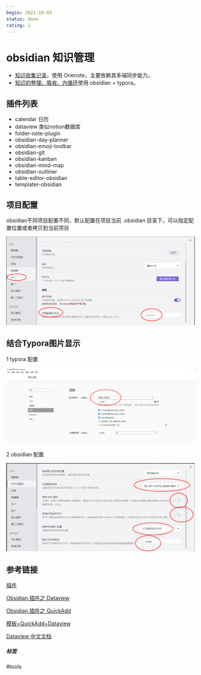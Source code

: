 ```yaml
---
begin: 2021-10-03
status: done
rating: 1
---
```


# obsidian 知识管理

- [知识收集记录](../concept/Zettelkasten卡片盒笔记法.md#^2098e6)，使用 Onenote，主要依赖其多端同步能力。
- [知识的整理、吸收、内循环](../concept/Zettelkasten卡片盒笔记法.md#^3eed29)使用 obsidian + typora。


## 插件列表

- calendar 日历
- dataview 类似notion数据库
- folder-note-plugin
- obsidian-day-planner
- obsidian-emoji-toolbar
- obsidian-glt
- obsidian-kanban
- obsidian-mind-map
- obsidian-outliner
- table-editor-obsidian
- templater-obsidian



## 项目配置

obsidian不同项目配置不同，默认配置在项目当前 .obsidian 目录下，可以指定配置位置或者拷贝到当前项目

![image-20211003222252203](image/image-20211003222252203.png)



## 结合Typora图片显示

1 typora 配置

![image-20211003225419188](image/image-20211003225419188.png)



2 obsidian 配置

![image-20211003225501038](image/image-20211003225501038.png)



## 参考链接

[插件](https://zhuanlan.zhihu.com/p/410202700)

[Obsidian 插件之 Dataview](https://zhuanlan.zhihu.com/p/373623264)

[Obsidian 插件之 QuickAdd](https://zhuanlan.zhihu.com/p/386885976)

[模板+QuickAdd+Dataview](https://sspai.com/post/68350)

[Dataview 中文文档](https://zhuanlan.zhihu.com/p/393550306)

##### 标签
#tools 